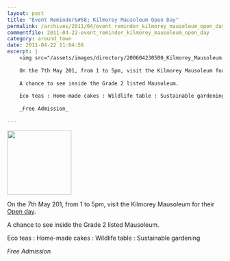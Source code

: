 ```yaml
---
layout: post
title: "Event Reminder&#58; Kilmorey Mausoleum Open Day"
permalink: /archives/2011/04/event_reminder_kilmorey_mausoleum_open_day.html
commentfile: 2011-04-22-event_reminder_kilmorey_mausoleum_open_day
category: around_town
date: 2011-04-22 11:04:56
excerpt: |
    <img src="/assets/images/directory/200604230500_Kilmorey_Mausoleum.jpg" width="150" height="150" class="photo right" />
    
    On the 7th May 201, from 1 to 5pm, visit the Kilmorey Mausoleum for their <a href="https://stmargarets.london/event/tour/200705142770">Open day</a>
    
    A chance to see inside the Grade 2 listed Mausoleum.
    
    Eco teas : Home-made cakes : Wildlife table : Sustainable gardening
    
    _Free Admission_

---
```


<img src="/assets/images/directory/200604230500_Kilmorey_Mausoleum.jpg" width="150" height="150" class="photo right" />

On the 7th May 201, from 1 to 5pm, visit the Kilmorey Mausoleum for their [Open day](/event/tour/200705142770).

A chance to see inside the Grade 2 listed Mausoleum.

Eco teas : Home-made cakes : Wildlife table : Sustainable gardening

*Free Admission*
